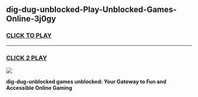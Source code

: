 
## dig-dug-unblocked-Play-Unblocked-Games-Online-3j0gy
<h3>
<a href="https://premium76.site?title=dig-dug-unblocked&ref=25A">CLICK TO PLAY</a></h3>
<hr>

<h3>
<a href="https://premium76.site?title=dig-dug-unblocked&ref=25A">CLICK 2 PLAY</a>
  
</h3>

<a href="https://premium76.site?title=dig-dug-unblocked&ref=25A"><img src="https://clearcache.store/games.png"></a>


**dig-dug-unblocked games unblocked: Your Gateway to Fun and Accessible Online Gaming**
